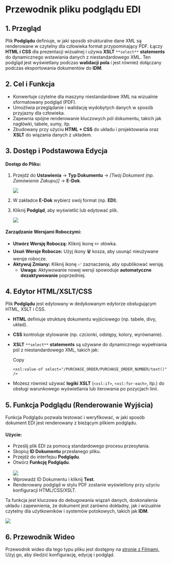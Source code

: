 # Przewodnik pliku podglądu EDI

## 1. Przegląd

Plik **Podglądu** definiuje, w jaki sposób strukturalne dane XML są renderowane w czytelny dla człowieka format przypominający PDF. Łączy **HTML i CSS** dla prezentacji wizualnej i używa **XSLT** `**select**` **statements** do dynamicznego wstawiania danych z niestandardowego XML. Ten podgląd jest wyświetlany podczas **walidacji pola** i jest również dołączany podczas eksportowania dokumentów do **IDM**.

## 2. Cel i Funkcja

* Konwertuje czytelne dla maszyny niestandardowe XML na wizualnie sformatowany podgląd (PDF).
* Umożliwia przeglądanie i walidację wydobytych danych w sposób przyjazny dla człowieka.
* Zapewnia spójne renderowanie kluczowych pól dokumentu, takich jak nagłówki, tabele, sumy, itp.
* Zbudowany przy użyciu **HTML + CSS** do układu i projektowania oraz **XSLT** do wiązania danych z układem.

## 3. Dostęp i Podstawowa Edycja

#### **Dostęp do Pliku:**

1.  Przejdź do **Ustawienia** → **Typ Dokumentu** → _\[Twój Dokument (np. Zamówienie Zakupu)]_ → **E-Dok**.

    ![](https://docs.docbits.com/~gitbook/image?url=https%3A%2F%2F578966019-files.gitbook.io%2F%7E%2Ffiles%2Fv0%2Fb%2Fgitbook-x-prod.appspot.com%2Fo%2Fspaces%252FT2n2w4uDCJvv7CJ5zrdk%252Fuploads%252Ff6zyL0AvmqSvrogZdnox%252Fimage.png%3Falt%3Dmedia%26token%3D6bc9ab55-6ee9-43d1-b576-4c5833c208cf\&width=768\&dpr=4\&quality=100\&sign=a23de442\&sv=2)
2. W zakładce **E-Dok** wybierz swój format (np. **EDI**).
3.  Kliknij **Podgląd**, aby wyświetlić lub edytować plik.

    ![](https://docs.docbits.com/~gitbook/image?url=https%3A%2F%2F578966019-files.gitbook.io%2F%7E%2Ffiles%2Fv0%2Fb%2Fgitbook-x-prod.appspot.com%2Fo%2Fspaces%252FT2n2w4uDCJvv7CJ5zrdk%252Fuploads%252Fdo1R389GeSqFuZKLD0OP%252Fimage.png%3Falt%3Dmedia%26token%3D930903d4-44af-4188-b015-c60c2dd9d9ab\&width=768\&dpr=4\&quality=100\&sign=77bbb2ce\&sv=2)

#### **Zarządzanie Wersjami Roboczymi:**

* **Utwórz Wersję Roboczą:** Kliknij ikonę ✏️ ołówka.
* **Usuń Wersje Robocze:** Użyj ikony 🗑️ kosza, aby usunąć nieużywane wersje robocze.
* **Aktywuj Zmiany:** Kliknij ikonę ✅ zaznaczenia, aby opublikować wersję.
  * **Uwaga**: Aktywowanie nowej wersji spowoduje **automatyczne dezaktywowanie** poprzedniej.

## 4. Edytor HTML/XSLT/CSS

Plik **Podglądu** jest edytowany w dedykowanym edytorze obsługującym HTML, XSLT i CSS.

* **HTML** definiuje strukturę dokumentu wyjściowego (np. tabele, divy, układ).
* **CSS** kontroluje stylowanie (np. czcionki, odstępy, kolory, wyrównanie).
*   **XSLT** `**select**` **statements** są używane do dynamicznego wypełniania pól z niestandardowego XML, takich jak:

    Copy

    ```
    <xsl:value-of select="/PURCHASE_ORDER/PURCHASE_ORDER_NUMBER/text()" />
    ```
* Możesz również używać **logiki XSLT** (`<xsl:if>`, `<xsl:for-each>`, itp.) do obsługi warunkowego wyświetlania lub iterowania po pozycjach linii.

## 5. Funkcja Podglądu (Renderowanie Wyjścia)

Funkcja Podglądu pozwala testować i weryfikować, w jaki sposób dokument EDI jest renderowany z bieżącym plikiem podglądu.

#### **Użycie:**

* Prześlij plik EDI za pomocą standardowego procesu przesyłania.
* Skopiuj **ID Dokumentu** przesłanego pliku.
* Przejdź do interfejsu **Podglądu**.
* Otwórz **Funkcję Podglądu**.\
  \
  &#x20;![](https://docs.docbits.com/~gitbook/image?url=https%3A%2F%2F578966019-files.gitbook.io%2F%7E%2Ffiles%2Fv0%2Fb%2Fgitbook-x-prod.appspot.com%2Fo%2Fspaces%252FT2n2w4uDCJvv7CJ5zrdk%252Fuploads%252F9lddYJl2G4tzpdr9RD5F%252Fimage.png%3Falt%3Dmedia%26token%3Df7663f70-ef10-4e64-bbdc-41048ed8352a\&width=300\&dpr=4\&quality=100\&sign=36ce2b93\&sv=2)
* Wprowadź ID Dokumentu i kliknij **Test**.
* Renderowany podgląd w stylu PDF zostanie wyświetlony przy użyciu konfiguracji HTML/CSS/XSLT.

Ta funkcja jest kluczowa do debugowania wiązań danych, doskonalenia układu i zapewnienia, że dokument jest zarówno dokładny, jak i wizualnie czytelny dla użytkowników i systemów potokowych, takich jak **IDM**.

![](https://docs.docbits.com/~gitbook/image?url=https%3A%2F%2F578966019-files.gitbook.io%2F%7E%2Ffiles%2Fv0%2Fb%2Fgitbook-x-prod.appspot.com%2Fo%2Fspaces%252FT2n2w4uDCJvv7CJ5zrdk%252Fuploads%252FJH103tnbqZjuimpOniVg%252Fimage.png%3Falt%3Dmedia%26token%3D4e63cc09-b0de-488f-bdd0-ee5a9246a371\&width=768\&dpr=4\&quality=100\&sign=bfff5bba\&sv=2)

## 6. Przewodnik Wideo

Przewodnik wideo dla tego typu pliku jest dostępny na [stronie z Filmami.](https://docs.docbits.com/administration-and-setup/settings/global-settings/document-types/edi/edi/edi-videos) Użyj go, aby śledzić konfigurację, edycję i podgląd.
